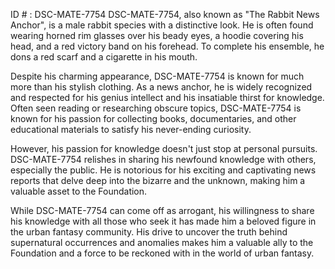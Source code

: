 ID # : DSC-MATE-7754
DSC-MATE-7754, also known as "The Rabbit News Anchor", is a male rabbit species with a distinctive look. He is often found wearing horned rim glasses over his beady eyes, a hoodie covering his head, and a red victory band on his forehead. To complete his ensemble, he dons a red scarf and a cigarette in his mouth.

Despite his charming appearance, DSC-MATE-7754 is known for much more than his stylish clothing. As a news anchor, he is widely recognized and respected for his genius intellect and his insatiable thirst for knowledge. Often seen reading or researching obscure topics, DSC-MATE-7754 is known for his passion for collecting books, documentaries, and other educational materials to satisfy his never-ending curiosity.

However, his passion for knowledge doesn't just stop at personal pursuits. DSC-MATE-7754 relishes in sharing his newfound knowledge with others, especially the public. He is notorious for his exciting and captivating news reports that delve deep into the bizarre and the unknown, making him a valuable asset to the Foundation.

While DSC-MATE-7754 can come off as arrogant, his willingness to share his knowledge with all those who seek it has made him a beloved figure in the urban fantasy community. His drive to uncover the truth behind supernatural occurrences and anomalies makes him a valuable ally to the Foundation and a force to be reckoned with in the world of urban fantasy.